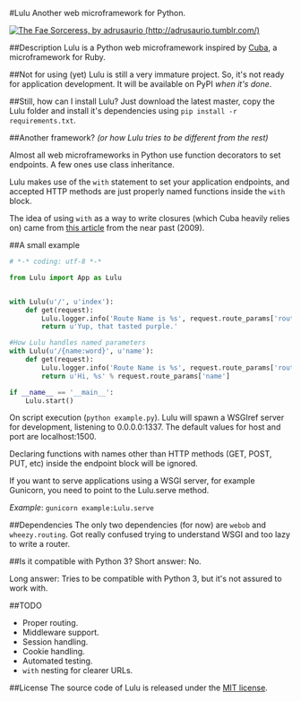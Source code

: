 #Lulu
Another web microframework for Python.

[![The Fae Sorceress, by adrusaurio (http://adrusaurio.tumblr.com/)](http://41.media.tumblr.com/412f6889177a7e9b0f213868947e418f/tumblr_mor56i6Ta21rs016xo1_320.png)](http://adrusaurio.tumblr.com/post/53525045449/lulu-the-fae-sorceress-definitely-my-fave-lol)

##Description
Lulu is a Python web microframework inspired by [Cuba](http://github.com/soveran/cuba), a microframework for Ruby.

##Not for using (yet)
Lulu is still a very immature project. So, it's not ready for application development. It will be available on PyPI _when it's done_.

##Still, how can I install Lulu?
Just download the latest master, copy the Lulu folder and install it's dependencies using `pip install -r requirements.txt`.

##Another framework?
_(or how Lulu tries to be different from the rest)_

Almost all web microframeworks in Python use function decorators to set endpoints. A few ones use class inheritance.

Lulu makes use of the `with` statement to set your application endpoints, and accepted HTTP methods are just properly named functions inside the `with` block.

The idea of using `with` as a way to write closures (which Cuba heavily relies on) came from [this article](http://billmill.org/multi_line_lambdas.html) from the near past (2009).

##A small example
```python
# *-* coding: utf-8 *-*

from Lulu import App as Lulu


with Lulu(u'/', u'index'):
    def get(request):
        Lulu.logger.info('Route Name is %s', request.route_params['route_name'])
        return u'Yup, that tasted purple.'

#How Lulu handles named parameters
with Lulu(u'/{name:word}', u'name'):
    def get(request):
        Lulu.logger.info('Route Name is %s', request.route_params['route_name'])
        return u'Hi, %s' % request.route_params['name']

if __name__ == '__main__':
    Lulu.start()

```

On script execution (`python example.py`). Lulu will spawn a WSGIref server for development, listening to 0.0.0.0:1337. The default values for host and port are localhost:1500.

Declaring functions with names other than HTTP methods (GET, POST, PUT, etc) inside the endpoint block will be ignored.

If you want to serve applications using a WSGI server, for example Gunicorn, you need to point to the Lulu.serve method.

_Example_: `gunicorn example:Lulu.serve`

##Dependencies
The only two dependencies (for now) are `webob` and `wheezy.routing`. Got really confused trying to understand WSGI and too lazy to write a router.

##Is it compatible with Python 3?
Short answer: No.

Long answer: Tries to be compatible with Python 3, but it's not assured to work with.

##TODO
* Proper routing.
* Middleware support.
* Session handling.
* Cookie handling.
* Automated testing.
* `with` nesting for clearer URLs.

##License
The source code of Lulu is released under the [MIT license](http://choosealicense.com/licenses/mit/).

